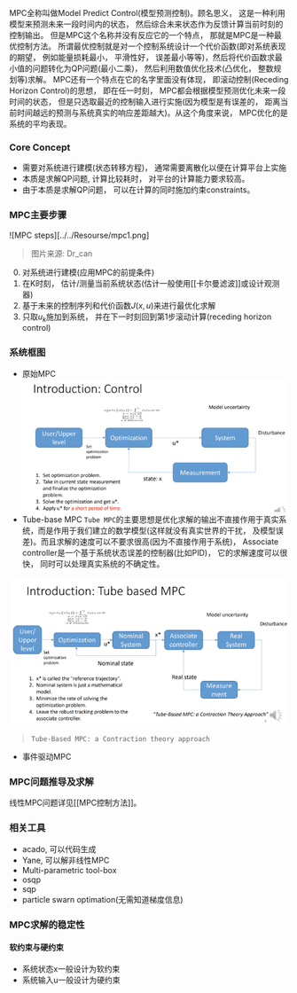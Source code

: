 MPC全称叫做Model Predict Control(模型预测控制)。顾名思义， 这是一种利用模型来预测未来一段时间内的状态， 然后综合未来状态作为反馈计算当前时刻的控制输出。
但是MPC这个名称并没有反应它的一个特点， 那就是MPC是一种最优控制方法。
所谓最优控制就是对一个控制系统设计一个代价函数(即对系统表现的期望， 例如能量损耗最小， 平滑性好， 误差最小等等)，然后将代价函数求最小值的问题转化为QP问题(最小二乘)，  然后利用数值优化技术(凸优化， 整数规划等)求解。
MPC还有一个特点在它的名字里面没有体现， 即滚动控制(Receding Horizon Control)的思想， 即在任一时刻， MPC都会根据模型预测优化未来一段时间的状态， 但是只选取最近的控制输入进行实施(因为模型是有误差的， 距离当前时间越远的预测与系统真实的响应差距越大)。从这个角度来说， MPC优化的是系统的平均表现。
### Core Concept
- 需要对系统进行建模(状态转移方程)， 通常需要离散化以便在计算平台上实施
- 本质是求解QP问题, 计算比较耗时， 对平台的计算能力要求较高。
- 由于本质是求解QP问题， 可以在计算的同时施加约束constraints。

### MPC主要步骤
![MPC steps][../../Resourse/mpc1.png]
> 图片来源: Dr_can

0. 对系统进行建模(应用MPC的前提条件)
1. 在K时刻， 估计/测量当前系统状态(估计一般使用[[卡尔曼滤波]]或设计观测器)
2. 基于未来的控制序列和代价函数$J(x, u)$来进行最优化求解
3. 只取$u_k$施加到系统， 并在下一时刻回到第1步滚动计算(receding horizon control)
### 系统框图
- 原始MPC
![mpc_archi](../../Resourse/mpc_archi.png)
- Tube-base MPC
`Tube MPC`的主要思想是优化求解的输出不直接作用于真实系统，而是作用于我们建立的数学模型(这样就没有真实世界的干扰， 及模型误差)。而且求解的速度可以不要求很高(因为不直接作用于系统)， Associate controller是一个基于系统状态误差的控制器(比如PID)， 它的求解速度可以很快， 同时可以处理真实系统的不确定性。

![tube mpc](../../Resourse/tube_mpc.png)
> `Tube-Based MPC: a Contraction theory approach`
- 事件驱动MPC
### MPC问题推导及求解
线性MPC问题详见[[MPC控制方法]]。

### 相关工具
- acado, 可以代码生成
- Yane, 可以解非线性MPC
- Multi-parametric tool-box
- osqp
- sqp
- particle swarn optimation(无需知道梯度信息)
### MPC求解的稳定性
#### 软约束与硬约束
- 系统状态x一般设计为软约束
- 系统输入u一般设计为硬约束
